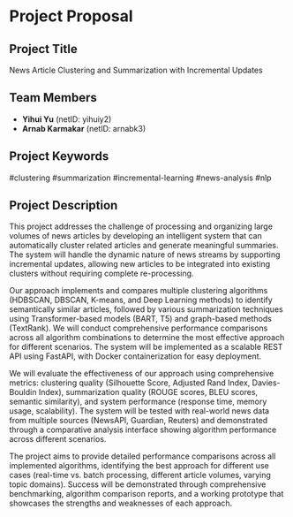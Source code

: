 # Project Proposal

## Project Title
News Article Clustering and Summarization with Incremental Updates

## Team Members
- **Yihui Yu** (netID: yihuiy2)
- **Arnab Karmakar** (netID: arnabk3)

## Project Keywords
#clustering #summarization #incremental-learning #news-analysis #nlp

## Project Description

This project addresses the challenge of processing and organizing large volumes of news articles by developing an intelligent system that can automatically cluster related articles and generate meaningful summaries. The system will handle the dynamic nature of news streams by supporting incremental updates, allowing new articles to be integrated into existing clusters without requiring complete re-processing.

Our approach implements and compares multiple clustering algorithms (HDBSCAN, DBSCAN, K-means, and Deep Learning methods) to identify semantically similar articles, followed by various summarization techniques using Transformer-based models (BART, T5) and graph-based methods (TextRank). We will conduct comprehensive performance comparisons across all algorithm combinations to determine the most effective approach for different scenarios. The system will be implemented as a scalable REST API using FastAPI, with Docker containerization for easy deployment.

We will evaluate the effectiveness of our approach using comprehensive metrics: clustering quality (Silhouette Score, Adjusted Rand Index, Davies-Bouldin Index), summarization quality (ROUGE scores, BLEU scores, semantic similarity), and system performance (response time, memory usage, scalability). The system will be tested with real-world news data from multiple sources (NewsAPI, Guardian, Reuters) and demonstrated through a comparative analysis interface showing algorithm performance across different scenarios.

The project aims to provide detailed performance comparisons across all implemented algorithms, identifying the best approach for different use cases (real-time vs. batch processing, different article volumes, varying topic domains). Success will be demonstrated through comprehensive benchmarking, algorithm comparison reports, and a working prototype that showcases the strengths and weaknesses of each approach.
